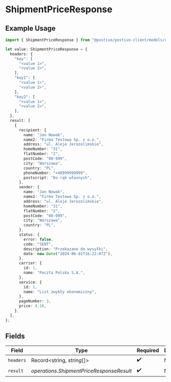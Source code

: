 # ShipmentPriceResponse

## Example Usage

```typescript
import { ShipmentPriceResponse } from "@postivo/postivo-client/models/operations";

let value: ShipmentPriceResponse = {
  headers: {
    "key": [
      "<value 1>",
      "<value 2>",
    ],
    "key1": [
      "<value 1>",
      "<value 2>",
    ],
    "key2": [
      "<value 1>",
      "<value 2>",
    ],
  },
  result: [
    {
      recipient: {
        name: "Jan Nowak",
        name2: "Firma Testowa Sp. z o.o.",
        address: "ul. Aleje Jerozolimskie",
        homeNumber: "31",
        flatNumber: "2",
        postCode: "00-999",
        city: "Warszawa",
        country: "PL",
        phoneNumber: "+48999999999",
        postscript: "Do rąk własnych",
      },
      sender: {
        name: "Jan Nowak",
        name2: "Firma Testowa Sp. z o.o.",
        address: "ul. Aleje Jerozolimskie",
        homeNumber: "31",
        flatNumber: "2",
        postCode: "00-999",
        city: "Warszawa",
        country: "PL",
      },
      status: {
        error: false,
        code: "SENT",
        description: "Przekazano do wysyłki",
        date: new Date("2024-06-01T16:22:07Z"),
      },
      carrier: {
        id: 1,
        name: "Poczta Polska S.A.",
      },
      service: {
        id: 1,
        name: "List zwykły ekonomiczny",
      },
      pageNumber: 3,
      price: 4.16,
    },
  ],
};
```

## Fields

| Field                                    | Type                                     | Required                                 | Description                              |
| ---------------------------------------- | ---------------------------------------- | ---------------------------------------- | ---------------------------------------- |
| `headers`                                | Record<string, *string*[]>               | :heavy_check_mark:                       | N/A                                      |
| `result`                                 | *operations.ShipmentPriceResponseResult* | :heavy_check_mark:                       | N/A                                      |